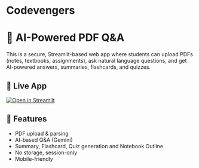 # Codevengers
# 📘 AI-Powered PDF Q&A

This is a secure, Streamlit-based web app where students can upload PDFs (notes, textbooks, assignments), ask natural language questions, and get AI-powered answers, summaries, flashcards, and quizzes.

## 🚀 Live App

[![Open in Streamlit](https://static.streamlit.io/badges/streamlit_badge_black_white.svg)]([https://your-streamlit-link.streamlit.app/](https://codevengers-j2wjej8fvfai6rteup4vmj.streamlit.app/))


## 🔧 Features

- PDF upload & parsing
- AI-based Q&A (Gemini)
- Summary, Flashcard, Quiz generation and Notebook Outline
- No storage, session-only
- Mobile-friendly
